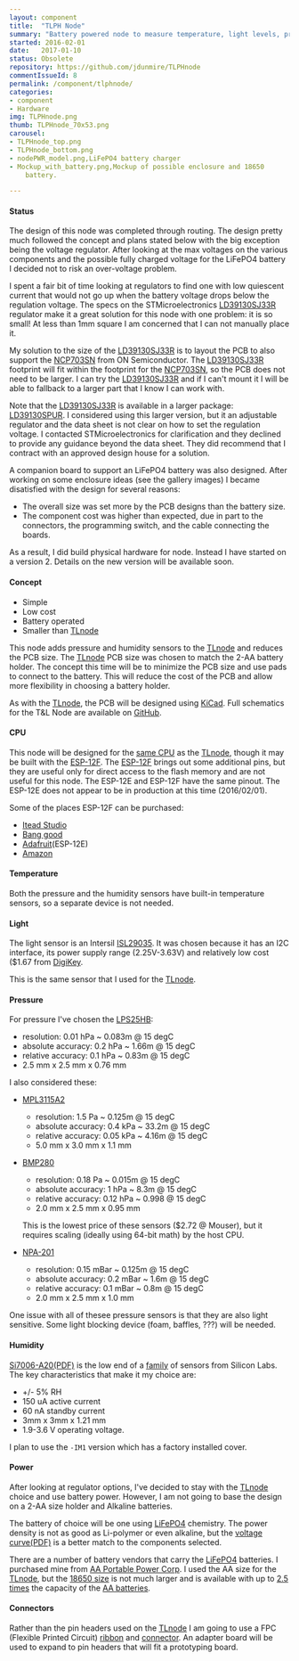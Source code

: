 ```yaml
---
layout: component
title:  "TLPH Node"
summary: "Battery powered node to measure temperature, light levels, pressure, and humidity."
started: 2016-02-01
date:   2017-01-10
status: Obsolete
repository: https://github.com/jdunmire/TLPHnode
commentIssueId: 8
permalink: /component/tlphnode/
categories:
- component
- Hardware
img: TLPHnode.png
thumb: TLPHnode_70x53.png
carousel:
- TLPHnode_top.png
- TLPHnode_bottom.png
- nodePWR_model.png,LiFePO4 battery charger
- Mockup_with_battery.png,Mockup of possible enclosure and 18650
    battery.

---
```

#### Status
The design of this node was completed through routing. The design pretty
much followed the concept and plans stated below with the big exception
being the voltage regulator. After looking at the max voltages on the
various components and the possible fully charged voltage for the
LiFePO4 battery I decided not to risk an over-voltage problem.

I spent a fair bit of time looking at regulators to find one with low
quiescent current that would not go up when the battery voltage drops
below the regulation voltage. The specs on the STMicroelectronics
[LD39130SJ33R][LD39]
regulator make it a great solution for this node
with one problem: it is so small! At less than 1mm square I am concerned
that I can not manually place it.

My solution to the size of the [LD39130SJ33R][LD39] is to layout the PCB
to also support the
[NCP703SN][NCP]
from ON Semiconductor. The 
[LD39130SJ33R][LD39] footprint will fit within the footprint for the 
[NCP703SN][NCP], so the PCB does not need to be larger. I can try the
[LD39130SJ33R][LD39] and if I can't mount it I will be able to fallback
to a larger part that I know I can work with.

Note that the 
[LD39130SJ33R][LD39]
is available in a larger package: [LD39130SPUR][LD39_6DFN]. I considered
using this larger version, but it an adjustable regulator and the
data sheet is not clear on how to set the regulation voltage. I contacted
STMicroelectronics for clarification and they declined to provide any
guidance beyond the data sheet. They did recommend that I contract with an
approved design house for a solution.

A companion board
to support an LiFePO4 battery was also designed. After working on some
enclosure ideas (see the gallery images) I became disatisfied with the
design for several reasons:

  * The overall size was set more by the PCB designs than the battery
      size.
  * The component cost was higher than expected, due in part to the
      connectors, the programming switch, and the cable connecting the
      boards.

As a result, I did build physical hardware for node. Instead I have
started on a version 2. Details on the new version will be available
soon.

[LD39]: http://www.digikey.com/products/en?keywords=497-14210-1-ND
[NCP]: http://www.digikey.com/products/en?keywords=NCP703SN33T1GOSCT
[LD39_6DFN]: http://www.digikey.com/product-detail/en/stmicroelectronics/LD39130SPUR/497-15501-1-ND/5244818

#### Concept
  * Simple
  * Low cost
  * Battery operated
  * Smaller than [TLnode][TLnode]

This node adds pressure and humidity sensors to the
[TLnode][TLnode] and reduces the PCB size. The
[TLnode][TLnode] PCB size was chosen to match the 2-AA
battery holder. The concept this time will be to minimize the PCB size
and use pads to connect to the battery. This will reduce the cost of the
PCB and allow more flexibility in choosing a battery holder.

As with the [TLnode][TLnode], the PCB will be designed using
[KiCad](http://kicad-pcb.org/).  Full schematics for the T&L Node are
available on [GitHub](https://github.com/jdunmire/TLPHnode).

[TLnode]: /component/tlnode/

#### CPU
This node will be designed for the [same CPU][ESP8266] as the
[TLnode][TLnode], though it may be built with the [ESP-12F][ESP12F].
The [ESP-12F][ESP12F] brings out some additional pins, but they are
useful only for direct access to the flash memory and are not useful for
this node. The ESP-12E and ESP-12F have the same pinout. The ESP-12E
does not appear to be in production at this time (2016/02/01).

Some of the places ESP-12F can be purchased:

  * [Itead Studio](https://www.itead.cc/esp-12f.html)
  * [Bang good](http://www.banggood.com/ESP8266-ESP-12F-Remote-Serial-Port-WIFI-Transceiver-Wireless-Module-p-1007260.html)
  * [Adafruit](https://www.adafruit.com/products/2491)(ESP-12E)
  * [Amazon](http://www.amazon.com/s/ref=nb_sb_noss_1?url=search-alias%3Daps&field-keywords=esp8266+esp-12f&rh=i%3Aaps%2Ck%3Aesp8266+esp-12f)

[ESP8266]: https://en.wikipedia.org/wiki/ESP8266 "wiki: ESP8266"
[ESP12F]: http://www.esp8266.com/wiki/doku.php?id=esp8266-module-family#esp-12-e

#### Temperature
Both the pressure and the humidity sensors have built-in temperature
sensors, so a separate device is not needed.

#### Light
The light sensor is an Intersil [ISL29035][ISL]. It was chosen because
it has an I2C interface, its power supply range (2.25V-3.63V) and
relatively low cost ($1.67 from
[DigiKey](https://www.digikey.com/product-detail/en/ISL29035IROZ-T7/ISL29035IROZ-T7CT-ND/4499886).

This is the same sensor that I used for the [TLnode][TLnode].

[ISL]: http://www.intersil.com/en/products/optoelectronics/ambient-light-sensors/light-to-digital-sensors/ISL29035.html

#### Pressure
For pressure I've chosen the [LPS25HB][LPS25HB]:

  * resolution: 0.01 hPa ~ 0.083m @ 15 degC
  * absolute accuracy: 0.2 hPa ~ 1.66m @ 15 degC
  * relative accuracy: 0.1 hPa ~ 0.83m @ 15 degC
  * 2.5 mm x 2.5 mm x 0.76 mm

I also considered these:

  * [MPL3115A2][MPL3115A2]
      * resolution: 1.5 Pa ~ 0.125m @ 15 degC
      * absolute accuracy: 0.4 kPa ~ 33.2m @ 15 degC
      * relative accuracy: 0.05 kPa ~ 4.16m @ 15 degC
      * 5.0 mm x 3.0 mm x 1.1 mm

  * [BMP280][BMP280]
      * resolution: 0.18 Pa ~ 0.015m @ 15 degC
      * absolute accuracy: 1 hPa ~ 8.3m @ 15 degC
      * relative accuracy: 0.12 hPa ~ 0.998 @ 15 degC
      * 2.0 mm x 2.5 mm x 0.95 mm

      This is the lowest price of these sensors ($2.72
      @ Mouser), but it requires scaling (ideally using 64-bit math) by
      the host CPU.

  * [NPA-201][NPA-201]
      * resolution: 0.15 mBar ~ 0.125m @ 15 degC
      * absolute accuracy: 0.2 mBar ~ 1.6m @ 15 degC
      * relative accuracy: 0.1 mBar ~ 0.8m @ 15 degC
      * 2.0 mm x 2.5 mm x 1.0 mm

One issue with all of thesee pressure sensors is that they are also light
sensitive. Some light blocking device (foam, baffles, ???) will be
needed.

[MPL3115A2]: http://www.nxp.com/products/sensors/pressure-sensors/barometric-pressure-15-to-115-kpa/20-to-110kpa-absolute-digital-pressure-sensor:MPL3115A2

[LPS25HB]: http://www.st.com/web/catalog/sense_power/FM89/SC1316/PF261381

[BMP280]: http://www.bosch-sensortec.com/bst/products/all_products/bmp280

[NPA-201]: http://www.amphenol-sensors.com/en/products/pressure-mems/mems-sensors/3236-npa-201

#### Humidity
[Si7006-A20(PDF)][Si7006] is the low end of a [family][Si70xx] of sensors
from Silicon Labs. The key characteristics that make it my choice are:

  * +/- 5% RH
  * 150 uA active current
  *  60 nA standby current
  * 3mm x 3mm x 1.21 mm
  * 1.9-3.6 V operating voltage.

I plan to use the `-IM1` version which has a factory installed cover.

[Si7006]: http://www.silabs.com/Support%20Documents/TechnicalDocs/Si7006-A20.pdf
[Si70xx]: http://www.silabs.com/products/sensors/humidity-sensors/Pages/si7013-20-21.aspx

#### Power
After looking at regulator options, I've decided to stay with the
[TLnode][tlnode] choice and use battery power. However, I am not going
to base the design on a 2-AA size holder and Alkaline batteries.

The battery of choice will be one using [LiFePO4][LiFeP04] chemistry.
The power density is not as good as Li-polymer or even alkaline, but the
[voltage curve(PDF)][LiFeP04_18650_spec] is a better match to the components
selected.

There are a number of battery vendors that carry the [LiFePO4][LiFeP04]
batteries. I purchased mine from [AA Portable Power Corp][batteryspace].
I used the AA size for the [TLnode][tlnode], but the
[18650 size][batterySizes] is not
much larger and is available with up to [2.5 times][LiFeP04_1500mAh] the
capacity of the [AA batteries][LiFeP04_600mAh].

[LiFeP04]: https://en.wikipedia.org/wiki/Lithium_iron_phosphate_battery
[LiFeP04_18650_spec]: http://docs-europe.electrocomponents.com/webdocs/12fd/0900766b812fdd11.pdf
[LiFeP04_1500mAh]: http://www.batteryspace.com/lifepo4-18650-rechargeable-cell-3-2v-1500-mah-8-4a-rate-4-32wh-ul-listed-un38-3-passed-ndgr.aspx
[LiFeP04_600mAh]: http://www.batteryspace.com/lifepo4-rechargeable-14505-cell-3-2v-600-mah-0-6a-rate-2-22wh-button-top-standard-aa-size-0-18----un38-3-passed-ndgr.aspx
[batterySizes]: https://en.wikipedia.org/wiki/List_of_battery_sizes
[batteryspace]: http://www.batteryspace.com/

#### Connectors
Rather than the pin headers used on the [TLnode][Tlnode] I am going to
use a FPC (Flexible Printed Circuit) [ribbon][FPC_cable] and
[connector][FPC_conn]. An adapter board will be used to expand to pin
headers that will fit a prototyping board.

[FPC_conn]: http://www.te.com/usa-en/product-1734839-5.html
[FPC_cable]: http://www.parlex.com/products/ffc.php "ZIF Flat Flexible Cable"
